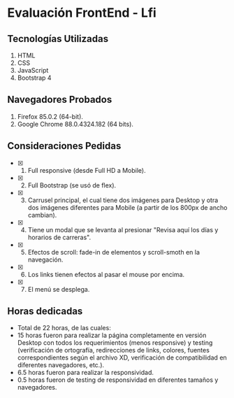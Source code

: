 # Evaluación FrontEnd - Lfi

## Tecnologías Utilizadas
 1. HTML
 2. CSS
 3. JavaScript
 4. Bootstrap 4

 ## Navegadores Probados
 1. Firefox 85.0.2 (64-bit).
 2. Google Chrome 88.0.4324.182 (64 bits).

## Consideraciones Pedidas
 - [x] 1. Full responsive (desde Full HD a Mobile).
 - [x] 2. Full Bootstrap (se usó de flex).
 - [x] 3. Carrusel principal, el cual tiene dos imágenes para Desktop y otra dos imágenes diferentes para Mobile (a partir de los 800px de ancho cambian). 
 - [x] 4. Tiene un modal que se levanta al presionar "Revisa aquí los días y horarios de carreras".
 - [x] 5. Efectos de scroll: fade-in de elementos y scroll-smoth en la navegación.
 - [x] 6. Los links tienen efectos al pasar el mouse por encima.  
 - [x] 7. El menú se desplega.

## Horas dedicadas
 - Total de 22 horas, de las cuales:
 - 15 horas fueron para realizar la página completamente en versión Desktop con todos los requerimientos (menos responsive) y testing (verificación de ortografía, redirecciones de links, colores, fuentes correspondientes según el archivo XD, verificación de compatibilidad en diferentes navegadores, etc.).
 - 6.5 horas fueron para realizar la responsividad.
 - 0.5 horas fueron de testing de responsividad en diferentes tamaños y navegadores.
